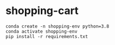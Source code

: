 # shopping-cart

`conda create -n shopping-env python=3.8`  
`conda activate shopping-env`  
`pip install -r requirements.txt`  


